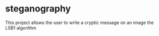 # steganography
This project allows the user to write a cryptic message on an image the LSB1 algorithm
